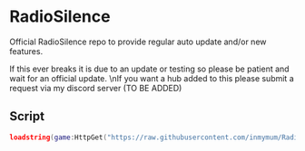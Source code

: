 # RadioSilence
Official RadioSilence repo to provide regular auto update and/or new features. 
 
If this ever breaks it is due to an update or testing so please be patient and wait for an official update.
\nIf you want a hub added to this please submit a request via my discord server (TO BE ADDED)

Script
-
```lua
loadstring(game:HttpGet("https://raw.githubusercontent.com/inmymum/RadioSilence/main/loader.lua"))()

